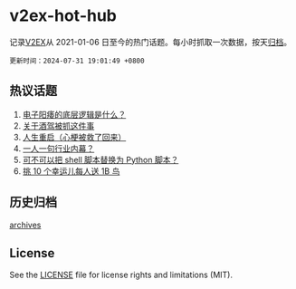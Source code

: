 # v2ex-hot-hub

 记录[V2EX](https://www.v2ex.com/)从 2021-01-06 日至今的热门话题。每小时抓取一次数据，按天[归档](archives)。

`更新时间：2024-07-31 19:01:49 +0800`

## 热议话题

1. [电子阳痿的底层逻辑是什么？](https://www.v2ex.com/t/1061356)
1. [关于酒驾被抓这件事](https://www.v2ex.com/t/1061385)
1. [人生重启（心梗被救了回来）](https://www.v2ex.com/t/1061532)
1. [一人一句行业内幕？](https://www.v2ex.com/t/1061403)
1. [可不可以把 shell 脚本替换为 Python 脚本？](https://www.v2ex.com/t/1061359)
1. [挑 10 个幸运儿每人送 1B 鸟](https://www.v2ex.com/t/1061457)

## 历史归档

[archives](archives)

## License

See the [LICENSE](LICENSE) file for license rights and limitations (MIT).
